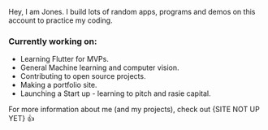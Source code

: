 Hey, I am Jones. I build lots of random apps, programs and demos on this account to practice my coding.

### Currently working on:
- Learning Flutter for MVPs.
- General Machine learning and computer vision. 
- Contributing to open source projects.
- Making a portfolio site.
- Launching a Start up - learning to pitch and rasie capital.

For more information about me (and my projects), check out {SITE NOT UP YET} :+1:
